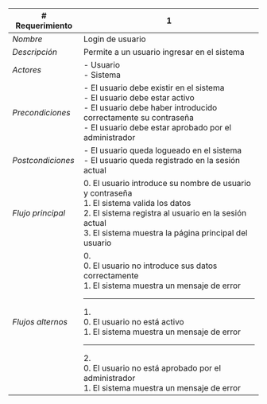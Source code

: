 |# Requerimiento|1 |
|-|-|
| *Nombre*|Login de usuario
| *Descripción*| Permite a un usuario ingresar en el sistema |
|*Actores*| - Usuario<br> - Sistema
|*Precondiciones*| - El usuario debe existir en el sistema<br> - El usuario debe estar activo<br> - El usuario debe haber introducido correctamente su contraseña<br> - El usuario debe estar aprobado por el administrador
|*Postcondiciones*| - El usuario queda logueado en el sistema<br> - El usuario queda registrado en la sesión actual
|*Flujo principal*|0.  El usuario introduce su nombre de usuario y contraseña<br>1.  El sistema valida los datos<br>2.  El sistema registra al usuario en la sesión actual<br>3.  El sistema muestra la página principal del usuario
|*Flujos alternos*|0. <br> 0. El usuario no introduce sus datos correctamente<br>1. El sistema muestra un mensaje de error<hr>1. <br> 0. El usuario no está activo<br>1. El sistema muestra un mensaje de error<hr>2. <br> 0. El usuario no está aprobado por el administrador<br>1. El sistema muestra un mensaje de error
